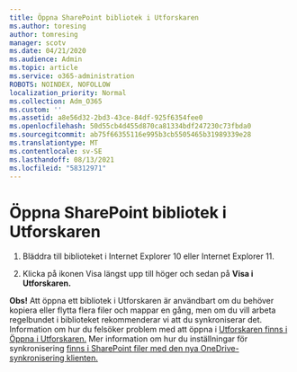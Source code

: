 ```yaml
---
title: Öppna SharePoint bibliotek i Utforskaren
ms.author: toresing
author: tomresing
manager: scotv
ms.date: 04/21/2020
ms.audience: Admin
ms.topic: article
ms.service: o365-administration
ROBOTS: NOINDEX, NOFOLLOW
localization_priority: Normal
ms.collection: Adm_O365
ms.custom: ''
ms.assetid: a8e56d32-2bd3-43ce-84df-925f6354fee0
ms.openlocfilehash: 50d55cb4d455d870ca81334bdf247230c73fbda0
ms.sourcegitcommit: ab75f66355116e995b3cb5505465b31989339e28
ms.translationtype: MT
ms.contentlocale: sv-SE
ms.lasthandoff: 08/13/2021
ms.locfileid: "58312971"
---
```

# <a name="open-a-sharepoint-library-in-file-explorer"></a>Öppna SharePoint bibliotek i Utforskaren

1. Bläddra till biblioteket i Internet Explorer 10 eller Internet Explorer 11. 
    
2. Klicka på ikonen Visa längst upp till höger och sedan på **Visa i Utforskaren.**
    
**Obs!** Att öppna ett bibliotek i Utforskaren är användbart om du behöver kopiera eller flytta flera filer och mappar en gång, men om du vill arbeta regelbundet i biblioteket rekommenderar vi att du synkroniserar det. Information om hur du felsöker problem med att öppna i [Utforskaren finns i Öppna i Utforskaren.](https://go.microsoft.com/fwlink/?linkid=871665) Mer information om hur du inställningar för synkronisering [finns i SharePoint filer med den nya OneDrive-synkronisering klienten.](https://go.microsoft.com/fwlink/?linkid=871666) 
  

